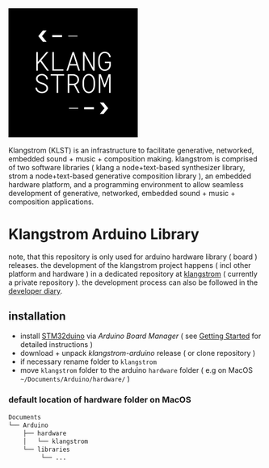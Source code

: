 <img src="./assets/KLST--app-icon.png" alt="KLST--app-icon" width="256"/>

Klangstrom (KLST) is an infrastructure to facilitate generative, networked, embedded sound + music + composition making. klangstrom is comprised of two software libraries ( klang a node+text-based synthesizer library, strom a node+text-based generative composition library ), an embedded hardware platform, and a programming environment to allow seamless development of generative, networked, embedded sound + music + composition applications.

# Klangstrom Arduino Library

note, that this repository is only used for arduino hardware library ( board ) releases. the development of the klangstrom project happens ( incl other platform and hardware ) in a dedicated repository at [klangstrom](https://github.com/interaktion-und-raum/klangstrom/) ( currently a private repository ). the development process can also be followed in the [developer diary](https://klangstrom.dennisppaul.de).

## installation

- install [STM32duino](https://github.com/stm32duino) via *Arduino Board Manager* ( see [Getting Started](https://github.com/stm32duino/Arduino_Core_STM32#getting-started) for detailed instructions )
- download + unpack *klangstrom-arduino* release ( or clone repository )
- if necessary rename folder to `klangstrom`
- move `klangstrom` folder to the arduino `hardware` folder ( e.g on MacOS `~/Documents/Arduino/hardware/` )

### default location of hardware folder on MacOS

    Documents
    └── Arduino
        ├── hardware
        │   └── klangstrom
        └── libraries
             └── ...
